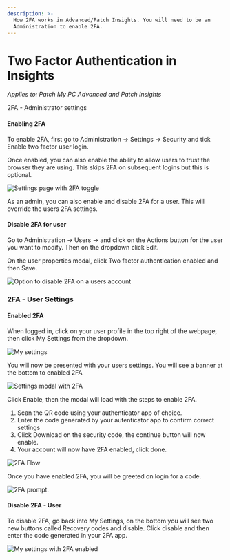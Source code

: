 ```yaml
---
description: >-
  How 2FA works in Advanced/Patch Insights. You will need to be an
  Administration to enable 2FA.
---
```


# Two Factor Authentication in Insights

_Applies to: Patch My PC Advanced and Patch Insights_

2FA - Administrator settings

#### Enabling 2FA

To enable 2FA, first go to Administration -> Settings -> Security and tick Enable two factor user login.&#x20;

Once enabled, you can also enable the ability to allow users to trust the browser they are using. This skips 2FA on subsequent logins but this is optional.&#x20;

![](/_images/image%20%28320%29.png "Settings page with 2FA toggle")

As an admin, you can also enable and disable 2FA for a user. This will override the users 2FA settings.

#### Disable 2FA for user

Go to Administration -> Users -> and click on the Actions button for the user you want to modify. Then on the dropdown click Edit.&#x20;

On the user properties modal, click Two factor authentication enabled and then Save.

![](/_images/image%20%28328%29.png "Option to disable 2FA on a users account")

### 2FA - User Settings

#### Enabled 2FA

When logged in, click on your user profile in the top right of the webpage, then click My Settings from the dropdown.

![](/_images/image%20%28321%29.png "My settings")

You will now be presented with your users settings. You will see a banner at the bottom to enabled 2FA

![](/_images/image%20%28322%29.png "Settings modal with 2FA")

Click Enable, then the modal will load with the steps to enable 2FA.&#x20;

1. Scan the QR code using your authenticator app of choice.&#x20;
2. Enter the code generated by your autenticator app to confirm correct settings
3. Click Download on the security code, the continue button will now enable.&#x20;
4. Your account will now have 2FA enabled, click done.

![](/_images/image%20%28332%29.png "2FA Flow")

Once you have enabled 2FA, you will be greeted on login for a code.&#x20;

![](/_images/image%20%28325%29.png "2FA prompt.")



#### Disable 2FA - User

To disable 2FA, go back into My Settings, on the bottom you will see two new buttons called Recovery codes and disable. Click disable and then enter the code generated in your 2FA app.&#x20;

![](/_images/image%20%28329%29.png "My settings with 2FA enabled")
